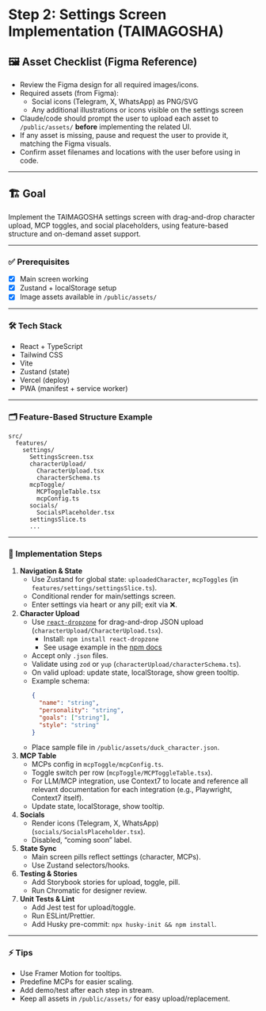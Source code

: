 # Step 2: Settings Screen Implementation (TAIMAGOSHA)

## 🖼️ Asset Checklist (Figma Reference)
- Review the Figma design for all required images/icons.
- Required assets (from Figma):
  - Social icons (Telegram, X, WhatsApp) as PNG/SVG
  - Any additional illustrations or icons visible on the settings screen
- Claude/code should prompt the user to upload each asset to `/public/assets/` **before** implementing the related UI.
- If any asset is missing, pause and request the user to provide it, matching the Figma visuals.
- Confirm asset filenames and locations with the user before using in code.

---

## 🏗️ Goal
Implement the TAIMAGOSHA settings screen with drag-and-drop character upload, MCP toggles, and social placeholders, using feature-based structure and on-demand asset support.

---

### ✅ Prerequisites
- [x] Main screen working
- [x] Zustand + localStorage setup
- [x] Image assets available in `/public/assets/`

---

### 🛠️ Tech Stack
- React + TypeScript
- Tailwind CSS
- Vite
- Zustand (state)
- Vercel (deploy)
- PWA (manifest + service worker)

---

### 🗂️ Feature-Based Structure Example
```
src/
  features/
    settings/
      SettingsScreen.tsx
      characterUpload/
        CharacterUpload.tsx
        characterSchema.ts
      mcpToggle/
        MCPToggleTable.tsx
        mcpConfig.ts
      socials/
        SocialsPlaceholder.tsx
      settingsSlice.ts
      ...
```

---

### 🧩 Implementation Steps
1. **Navigation & State**
   - Use Zustand for global state: `uploadedCharacter`, `mcpToggles` (in `features/settings/settingsSlice.ts`).
   - Conditional render for main/settings screen.
   - Enter settings via heart or any pill; exit via ❌.
2. **Character Upload**
   - Use [`react-dropzone`](https://www.npmjs.com/package/react-dropzone) for drag-and-drop JSON upload (`characterUpload/CharacterUpload.tsx`).
     - Install: `npm install react-dropzone`
     - See usage example in the [npm docs](https://www.npmjs.com/package/react-dropzone)
   - Accept only `.json` files.
   - Validate using `zod` or `yup` (`characterUpload/characterSchema.ts`).
   - On valid upload: update state, localStorage, show green tooltip.
   - Example schema:
     ```json
     {
       "name": "string",
       "personality": "string",
       "goals": ["string"],
       "style": "string"
     }
     ```
   - Place sample file in `/public/assets/duck_character.json`.
3. **MCP Table**
   - MCPs config in `mcpToggle/mcpConfig.ts`.
   - Toggle switch per row (`mcpToggle/MCPToggleTable.tsx`).
   - For LLM/MCP integration, use Context7 to locate and reference all relevant documentation for each integration (e.g., Playwright, Context7 itself).
   - Update state, localStorage, show tooltip.
4. **Socials**
   - Render icons (Telegram, X, WhatsApp) (`socials/SocialsPlaceholder.tsx`).
   - Disabled, “coming soon” label.
5. **State Sync**
   - Main screen pills reflect settings (character, MCPs).
   - Use Zustand selectors/hooks.
6. **Testing & Stories**
   - Add Storybook stories for upload, toggle, pill.
   - Run Chromatic for designer review.
7. **Unit Tests & Lint**
   - Add Jest test for upload/toggle.
   - Run ESLint/Prettier.
   - Add Husky pre-commit: `npx husky-init && npm install`.

---

### ⚡ Tips
- Use Framer Motion for tooltips.
- Predefine MCPs for easier scaling.
- Add demo/test after each step in stream.
- Keep all assets in `/public/assets/` for easy upload/replacement.
